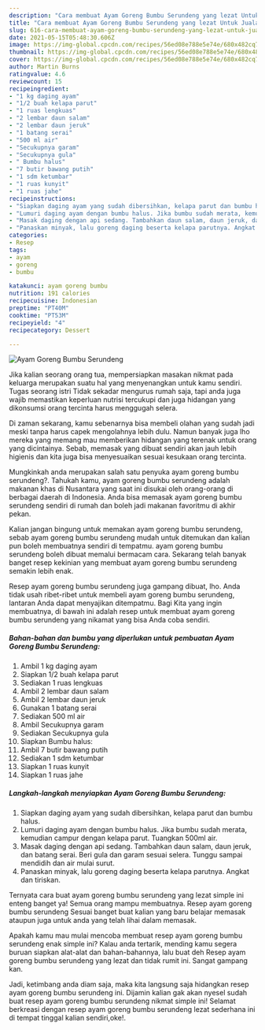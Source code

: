 ```yaml
---
description: "Cara membuat Ayam Goreng Bumbu Serundeng yang lezat Untuk Jualan"
title: "Cara membuat Ayam Goreng Bumbu Serundeng yang lezat Untuk Jualan"
slug: 616-cara-membuat-ayam-goreng-bumbu-serundeng-yang-lezat-untuk-jualan
date: 2021-05-15T05:48:30.606Z
image: https://img-global.cpcdn.com/recipes/56ed08e788e5e74e/680x482cq70/ayam-goreng-bumbu-serundeng-foto-resep-utama.jpg
thumbnail: https://img-global.cpcdn.com/recipes/56ed08e788e5e74e/680x482cq70/ayam-goreng-bumbu-serundeng-foto-resep-utama.jpg
cover: https://img-global.cpcdn.com/recipes/56ed08e788e5e74e/680x482cq70/ayam-goreng-bumbu-serundeng-foto-resep-utama.jpg
author: Martin Burns
ratingvalue: 4.6
reviewcount: 15
recipeingredient:
- "1 kg daging ayam"
- "1/2 buah kelapa parut"
- "1 ruas lengkuas"
- "2 lembar daun salam"
- "2 lembar daun jeruk"
- "1 batang serai"
- "500 ml air"
- "Secukupnya garam"
- "Secukupnya gula"
- " Bumbu halus"
- "7 butir bawang putih"
- "1 sdm ketumbar"
- "1 ruas kunyit"
- "1 ruas jahe"
recipeinstructions:
- "Siapkan daging ayam yang sudah dibersihkan, kelapa parut dan bumbu halus."
- "Lumuri daging ayam dengan bumbu halus. Jika bumbu sudah merata, kemudian campur dengan kelapa parut. Tuangkan 500ml air."
- "Masak daging dengan api sedang. Tambahkan daun salam, daun jeruk, dan batang serai. Beri gula dan garam sesuai selera. Tunggu sampai mendidih dan air mulai surut."
- "Panaskan minyak, lalu goreng daging beserta kelapa parutnya. Angkat dan tiriskan."
categories:
- Resep
tags:
- ayam
- goreng
- bumbu

katakunci: ayam goreng bumbu 
nutrition: 191 calories
recipecuisine: Indonesian
preptime: "PT40M"
cooktime: "PT53M"
recipeyield: "4"
recipecategory: Dessert

---
```



![Ayam Goreng Bumbu Serundeng](https://img-global.cpcdn.com/recipes/56ed08e788e5e74e/680x482cq70/ayam-goreng-bumbu-serundeng-foto-resep-utama.jpg)

Jika kalian seorang orang tua, mempersiapkan masakan nikmat pada keluarga merupakan suatu hal yang menyenangkan untuk kamu sendiri. Tugas seorang istri Tidak sekadar mengurus rumah saja, tapi anda juga wajib memastikan keperluan nutrisi tercukupi dan juga hidangan yang dikonsumsi orang tercinta harus menggugah selera.

Di zaman  sekarang, kamu sebenarnya bisa membeli olahan yang sudah jadi meski tanpa harus capek mengolahnya lebih dulu. Namun banyak juga lho mereka yang memang mau memberikan hidangan yang terenak untuk orang yang dicintainya. Sebab, memasak yang dibuat sendiri akan jauh lebih higienis dan kita juga bisa menyesuaikan sesuai kesukaan orang tercinta. 



Mungkinkah anda merupakan salah satu penyuka ayam goreng bumbu serundeng?. Tahukah kamu, ayam goreng bumbu serundeng adalah makanan khas di Nusantara yang saat ini disukai oleh orang-orang di berbagai daerah di Indonesia. Anda bisa memasak ayam goreng bumbu serundeng sendiri di rumah dan boleh jadi makanan favoritmu di akhir pekan.

Kalian jangan bingung untuk memakan ayam goreng bumbu serundeng, sebab ayam goreng bumbu serundeng mudah untuk ditemukan dan kalian pun boleh membuatnya sendiri di tempatmu. ayam goreng bumbu serundeng boleh dibuat memalui bermacam cara. Sekarang telah banyak banget resep kekinian yang membuat ayam goreng bumbu serundeng semakin lebih enak.

Resep ayam goreng bumbu serundeng juga gampang dibuat, lho. Anda tidak usah ribet-ribet untuk membeli ayam goreng bumbu serundeng, lantaran Anda dapat menyajikan ditempatmu. Bagi Kita yang ingin membuatnya, di bawah ini adalah resep untuk membuat ayam goreng bumbu serundeng yang nikamat yang bisa Anda coba sendiri.

<!--inarticleads1-->

##### Bahan-bahan dan bumbu yang diperlukan untuk pembuatan Ayam Goreng Bumbu Serundeng:

1. Ambil 1 kg daging ayam
1. Siapkan 1/2 buah kelapa parut
1. Sediakan 1 ruas lengkuas
1. Ambil 2 lembar daun salam
1. Ambil 2 lembar daun jeruk
1. Gunakan 1 batang serai
1. Sediakan 500 ml air
1. Ambil Secukupnya garam
1. Sediakan Secukupnya gula
1. Siapkan  Bumbu halus:
1. Ambil 7 butir bawang putih
1. Sediakan 1 sdm ketumbar
1. Siapkan 1 ruas kunyit
1. Siapkan 1 ruas jahe




<!--inarticleads2-->

##### Langkah-langkah menyiapkan Ayam Goreng Bumbu Serundeng:

1. Siapkan daging ayam yang sudah dibersihkan, kelapa parut dan bumbu halus.
1. Lumuri daging ayam dengan bumbu halus. Jika bumbu sudah merata, kemudian campur dengan kelapa parut. Tuangkan 500ml air.
1. Masak daging dengan api sedang. Tambahkan daun salam, daun jeruk, dan batang serai. Beri gula dan garam sesuai selera. Tunggu sampai mendidih dan air mulai surut.
1. Panaskan minyak, lalu goreng daging beserta kelapa parutnya. Angkat dan tiriskan.




Ternyata cara buat ayam goreng bumbu serundeng yang lezat simple ini enteng banget ya! Semua orang mampu membuatnya. Resep ayam goreng bumbu serundeng Sesuai banget buat kalian yang baru belajar memasak ataupun juga untuk anda yang telah lihai dalam memasak.

Apakah kamu mau mulai mencoba membuat resep ayam goreng bumbu serundeng enak simple ini? Kalau anda tertarik, mending kamu segera buruan siapkan alat-alat dan bahan-bahannya, lalu buat deh Resep ayam goreng bumbu serundeng yang lezat dan tidak rumit ini. Sangat gampang kan. 

Jadi, ketimbang anda diam saja, maka kita langsung saja hidangkan resep ayam goreng bumbu serundeng ini. Dijamin kalian gak akan nyesel sudah buat resep ayam goreng bumbu serundeng nikmat simple ini! Selamat berkreasi dengan resep ayam goreng bumbu serundeng lezat sederhana ini di tempat tinggal kalian sendiri,oke!.

